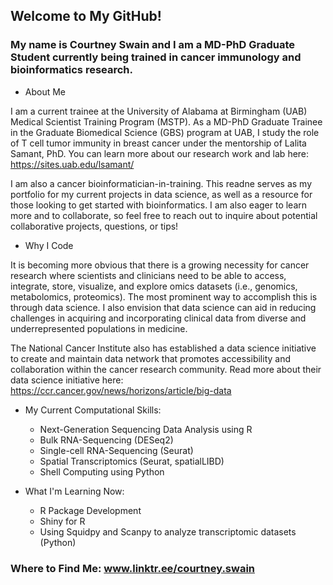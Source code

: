 ## Welcome to My GitHub! 
### My name is Courtney Swain and I am a MD-PhD Graduate Student currently being trained in cancer immunology and bioinformatics research.

 - About Me
   
I am a current trainee at the University of Alabama at Birmingham (UAB) Medical Scientist Training Program (MSTP). As a MD-PhD Graduate Trainee in the Graduate Biomedical Science (GBS) program at UAB, I study the role of T cell tumor immunity in breast cancer under the mentorship of Lalita Samant, PhD. You can learn more about our research work and lab here: https://sites.uab.edu/lsamant/

I am also a cancer bioinformatician-in-training. This readne serves as my portfolio for my current projects in data science, as well as a resource for those looking to get started with bioinformatics. I am also eager to learn more and to collaborate, so feel free to reach out to inquire about potential collaborative projects, questions, or tips!

 - Why I Code
   
It is becoming more obvious that there is a growing necessity for cancer research where scientists and clinicians need to be able to access, integrate, store, visualize, and explore omics datasets (i.e., genomics, metabolomics, proteomics). The most prominent way to accomplish this is through data science. I also envision that data science can aid in reducing challenges in acquiring and incorporating clinical data from diverse and underrepresented populations in medicine.

The National Cancer Institute also has established a data science initiative to create and maintain data network that promotes accessibility and collaboration within the cancer research community. Read more about their data science initiative here: https://ccr.cancer.gov/news/horizons/article/big-data  

 - My Current Computational Skills:
   - Next-Generation Sequencing Data Analysis using R
   - Bulk RNA-Sequencing (DESeq2)
   - Single-cell RNA-Sequencing (Seurat)
   - Spatial Transcriptomics (Seurat, spatialLIBD)
   - Shell Computing using Python
  
 - What I'm Learning Now:
   - R Package Development
   - Shiny for R
   - Using Squidpy and Scanpy to analyze transcriptomic datasets (Python)

### Where to Find Me: www.linktr.ee/courtney.swain
